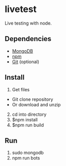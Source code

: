 # livetest

Live testing with node.

## Dependencies
* [MongoDB](https://docs.mongodb.com/manual/installation/)
* [npm](https://www.npmjs.com/get-npm)
* [Git](https://git-scm.com/downloads) (optional)

## Install
1. Get files
  * Git clone repository
  * Or download and unzip
2. cd into directory
3. $npm install
4. $npm run build

## Run
1. sudo mongodb
2. npm run bots
